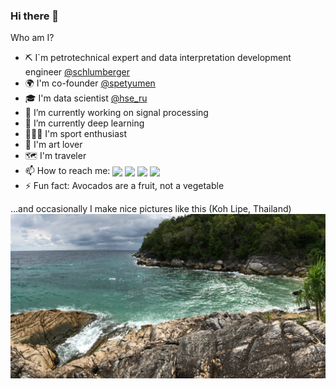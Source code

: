 ### Hi there 👋

Who am I?
- ⛏️ I`m petrotechnical expert and data interpretation development engineer [@schlumberger](https://www.slb.com/completions/stimulation/stimulation-optimization/wellwatcher-stim-service)
- 🌍 I'm co-founder [@spetyumen](https://www.instagram.com/spetyumen/)
- 🎓 I'm data scientist [@hse_ru](https://cs.hse.ru/en/)
- 🔭 I’m currently working on signal processing
- 🌱 I’m currently deep learning
- 🏃🏽‍♂️ I'm sport enthusiast
- 🎨 I'm art lover
- 🗺 I'm traveler
- 📫 How to reach me:
[<img align="center" src="https://image.flaticon.com/icons/png/512/1384/1384088.png" width="20" />](https://www.linkedin.com/in/borisenkoru/) 
[<img align="center" src="https://image.flaticon.com/icons/png/512/1051/1051360.png" width="20" />](https://www.facebook.com/borisenko.ru/)
[<img align="center" src="https://image.flaticon.com/icons/png/512/1384/1384031.png" width="20" />](https://www.instagram.com/borisenko_ru/)
[<img align="center" src="https://image.flaticon.com/icons/png/512/2111/2111812.png" width="20" />](https://t.me/borisenko_ru)
- ⚡ Fun fact: Avocados are a fruit, not a vegetable

...and occasionally I make nice pictures like this (Koh Lipe, Thailand)
<img src="https://github.com/borisenko-ru/borisenko-ru/blob/main/header.jpg">
